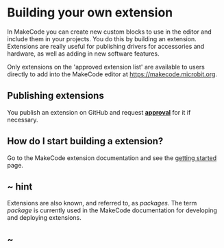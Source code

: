 # Building your own extension

In MakeCode you can create new custom blocks to use in the editor and include them in your projects. You do this by building an extension. Extensions are really useful for publishing drivers for accessories and hardware, as well as adding in new software features.

Only extensions on the 'approved extension list' are available to users directly to add into the MakeCode editor at https://makecode.microbit.org.

## Publishing extensions

You publish an extension on GitHub and request **[approval](./approval)** for it if necessary.

## How do I start building a extension?

Go to the MakeCode extension documentation and see the [getting started](https://makecode.com/packages/getting-started) page.

## ~ hint

Extensions are also known, and referred to, as _packages_. The term _package_ is currently used in the MakeCode documentation for developing and deploying extensions.

## ~
